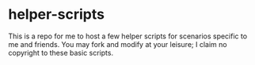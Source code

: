 # helper-scripts
This is a repo for me to host a few helper scripts for scenarios specific to me and friends. You may fork and modify at your leisure; I claim no copyright to these basic scripts.
